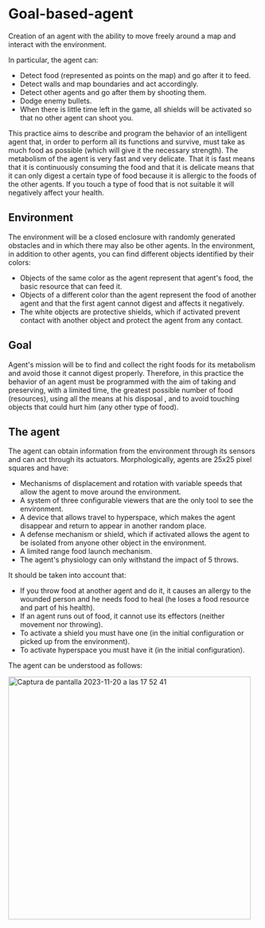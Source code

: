 # Goal-based-agent
Creation of an agent with the ability to move freely around a map and interact with the environment. 

In particular, the agent can:
- Detect food (represented as points on the map) and go after it to feed.
- Detect walls and map boundaries and act accordingly.
- Detect other agents and go after them by shooting them.
- Dodge enemy bullets.
- When there is little time left in the game, all shields will be activated so that no other agent can shoot you.

This practice aims to describe and program the behavior of an intelligent agent that, in order to perform all its functions and survive, must take as much food as possible (which will give it the necessary strength). The metabolism of the agent is very fast and very delicate. That it is fast means that it is continuously consuming the food and that it is delicate means that it can only digest a certain type of food because it is allergic to the foods of the other agents. If you touch a type of food that is not suitable it will negatively affect your health.

## Environment

The environment will be a closed enclosure with randomly generated obstacles and in which there may also be other agents.
In the environment, in addition to other agents, you can find different objects identified by their colors:

- Objects of the same color as the agent represent that agent's food, the basic resource that can feed it.
- Objects of a different color than the agent represent the food of another agent and that the first agent cannot digest and affects it negatively.
- The white objects are protective shields, which if activated prevent contact with another object and protect the agent from any contact.

## Goal

Agent's mission will be to find and collect the right foods for its metabolism and avoid those it cannot digest properly.
Therefore, in this practice the behavior of an agent must be programmed with the aim of taking and preserving, with a limited time, the greatest possible number of food (resources), using all the means at his disposal , and to avoid touching objects that could hurt him (any other type of food).

## The agent

The agent can obtain information from the environment through its sensors and can act through its actuators.
Morphologically, agents are 25x25 pixel squares and have:

- Mechanisms of displacement and rotation with variable speeds that allow the agent to move around the environment.
- A system of three configurable viewers that are the only tool to see the environment.
- A device that allows travel to hyperspace, which makes the agent disappear and return
to appear in another random place.
- A defense mechanism or shield, which if activated allows the agent to be isolated from anyone
other object in the environment.
- A limited range food launch mechanism.
- The agent's physiology can only withstand the impact of 5 throws.

It should be taken into account that:
- If you throw food at another agent and do it, it causes an allergy to the wounded person and he needs food to heal (he loses a food resource and part of his health).
- If an agent runs out of food, it cannot use its effectors (neither movement nor throwing).
- To activate a shield you must have one (in the initial configuration or picked up from the environment).
- To activate hyperspace you must have it (in the initial configuration).


The agent can be understood as follows:




<img width="487" alt="Captura de pantalla 2023-11-20 a las 17 52 41" src="https://github.com/maribel95/Goal-based-agent/assets/61268027/3dd267f3-126d-4ef1-81e3-6726e72e7ded">

















